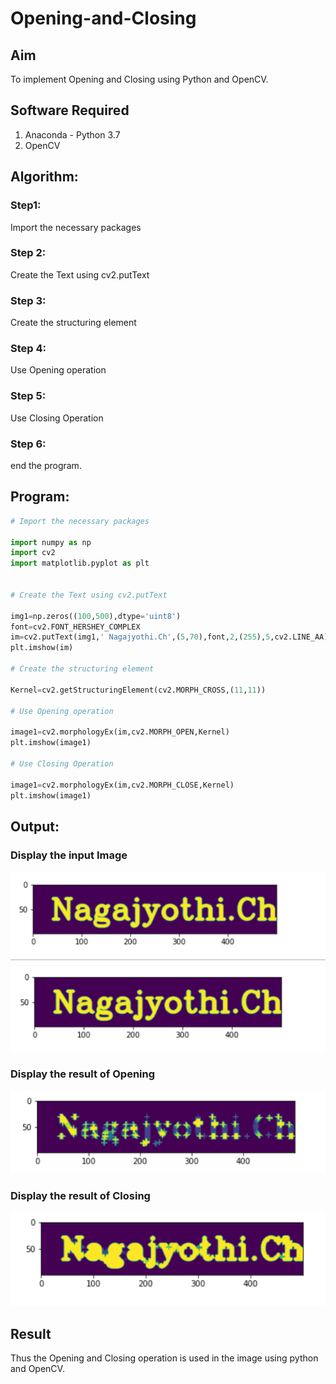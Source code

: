 # Opening-and-Closing

## Aim
To implement Opening and Closing using Python and OpenCV.

## Software Required
1. Anaconda - Python 3.7
2. OpenCV
## Algorithm:
### Step1:
Import the necessary packages

### Step 2:
Create the Text using cv2.putText

### Step 3:
Create the structuring element

### Step 4:
Use Opening operation

### Step 5:
Use Closing Operation

### Step 6:
end the program.

 
## Program:

``` Python
# Import the necessary packages

import numpy as np
import cv2
import matplotlib.pyplot as plt


# Create the Text using cv2.putText

img1=np.zeros((100,500),dtype='uint8')
font=cv2.FONT_HERSHEY_COMPLEX
im=cv2.putText(img1,' Nagajyothi.Ch',(5,70),font,2,(255),5,cv2.LINE_AA)
plt.imshow(im)

# Create the structuring element

Kernel=cv2.getStructuringElement(cv2.MORPH_CROSS,(11,11))

# Use Opening operation

image1=cv2.morphologyEx(im,cv2.MORPH_OPEN,Kernel)
plt.imshow(image1)

# Use Closing Operation

image1=cv2.morphologyEx(im,cv2.MORPH_CLOSE,Kernel)
plt.imshow(image1)


```
## Output:

### Display the input Image

![output](./z1.png)
![output](./z2.png)

### Display the result of Opening

![output](./z3.png)

### Display the result of Closing

![output](./z4.png)

## Result
Thus the Opening and Closing operation is used in the image using python and OpenCV.
